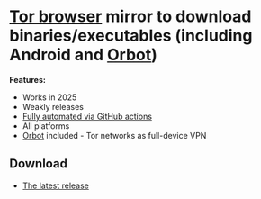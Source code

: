 # [Tor browser](https://torproject.org) mirror to download binaries/executables (including Android and [Orbot](https://github.com/guardianproject/orbot))

**Features:**
- Works in 2025
- Weakly releases
- [Fully automated via GitHub actions](https://github.com/john-g4lt/tor-mirror/actions/workflows/ci.yml)
- All platforms
- [Orbot](https://github.com/guardianproject/orbot) included - Tor networks as full-device VPN

## Download
- [The latest release](https://github.com/john-g4lt/tor-mirror/releases/latest)

